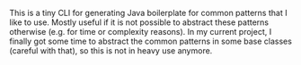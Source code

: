 This is a tiny CLI for generating Java boilerplate for common patterns that I like to use.
Mostly useful if it is not possible to abstract these patterns otherwise (e.g. for time or complexity reasons).
In my current project, I finally got some time to abstract the common patterns in some base classes (careful with that), so this is not in heavy use anymore.
